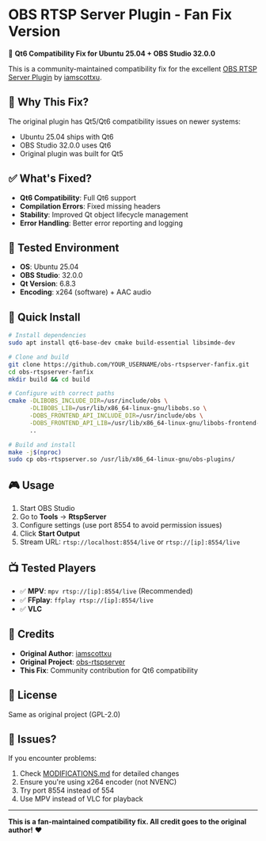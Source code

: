 # OBS RTSP Server Plugin - Fan Fix Version

🎯 **Qt6 Compatibility Fix for Ubuntu 25.04 + OBS Studio 32.0.0**

This is a community-maintained compatibility fix for the excellent [OBS RTSP Server Plugin](https://github.com/iamscottxu/obs-rtspserver) by [iamscottxu](https://github.com/iamscottxu).

## 🚨 Why This Fix?

The original plugin has Qt5/Qt6 compatibility issues on newer systems:
- Ubuntu 25.04 ships with Qt6
- OBS Studio 32.0.0 uses Qt6
- Original plugin was built for Qt5

## ✅ What's Fixed?

- **Qt6 Compatibility**: Full Qt6 support
- **Compilation Errors**: Fixed missing headers
- **Stability**: Improved Qt object lifecycle management
- **Error Handling**: Better error reporting and logging

## 🧪 Tested Environment

- **OS**: Ubuntu 25.04
- **OBS Studio**: 32.0.0
- **Qt Version**: 6.8.3
- **Encoding**: x264 (software) + AAC audio

## 🚀 Quick Install

```bash
# Install dependencies
sudo apt install qt6-base-dev cmake build-essential libsimde-dev

# Clone and build
git clone https://github.com/YOUR_USERNAME/obs-rtspserver-fanfix.git
cd obs-rtspserver-fanfix
mkdir build && cd build

# Configure with correct paths
cmake -DLIBOBS_INCLUDE_DIR=/usr/include/obs \
      -DLIBOBS_LIB=/usr/lib/x86_64-linux-gnu/libobs.so \
      -DOBS_FRONTEND_API_INCLUDE_DIR=/usr/include/obs \
      -DOBS_FRONTEND_API_LIB=/usr/lib/x86_64-linux-gnu/libobs-frontend-api.so \
      ..

# Build and install
make -j$(nproc)
sudo cp obs-rtspserver.so /usr/lib/x86_64-linux-gnu/obs-plugins/
```

## 🎮 Usage

1. Start OBS Studio
2. Go to **Tools** → **RtspServer**
3. Configure settings (use port 8554 to avoid permission issues)
4. Click **Start Output**
5. Stream URL: `rtsp://localhost:8554/live` or `rtsp://[ip]:8554/live`

## 📺 Tested Players

- ✅ **MPV**: `mpv rtsp://[ip]:8554/live` (Recommended)
- ✅ **FFplay**: `ffplay rtsp://[ip]:8554/live`
- ✅ **VLC**

## 🙏 Credits

- **Original Author**: [iamscottxu](https://github.com/iamscottxu)
- **Original Project**: [obs-rtspserver](https://github.com/iamscottxu/obs-rtspserver)
- **This Fix**: Community contribution for Qt6 compatibility

## 📄 License

Same as original project (GPL-2.0)

## 🐛 Issues?

If you encounter problems:
1. Check [MODIFICATIONS.md](MODIFICATIONS.md) for detailed changes
2. Ensure you're using x264 encoder (not NVENC)
3. Try port 8554 instead of 554
4. Use MPV instead of VLC for playback

---

**This is a fan-maintained compatibility fix. All credit goes to the original author!** ❤️
